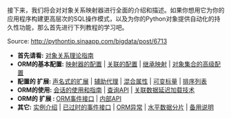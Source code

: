 <div>
    <p>接下来，我们将会对对象关系映射器进行全面的介绍和描述。如果你想用它为你的应用程序构建更高层次的SQL操作模式，以及为你的Python对象提供自动化的持久性功能，那么首先进行下列教程的学习吧。</p>
    <p>Source: <a href="http://pythontip.sinaapp.com/bigdata/post/6713">http://pythontip.sinaapp.com/bigdata/post/6713</a></p>
    <ul>
        <li>
            <strong>首先请看:</strong>
            <a href="http://docs.sqlalchemy.org/en/rel_0_9/orm/tutorial.html" rel="nofollow,noindex">对象关系理论指南</a>
        </li>
        <li>
            <strong>ORM的基本配置:</strong>
            <a href="http://docs.sqlalchemy.org/en/rel_0_9/orm/mapper_config.html" rel="nofollow,noindex">映射器的配置</a>
            |      <a href="http://docs.sqlalchemy.org/en/rel_0_9/orm/relationships.html" rel="nofollow,noindex">关联的配置</a>
            |      <a href="http://docs.sqlalchemy.org/en/rel_0_9/orm/inheritance.html" rel="nofollow,noindex">继承映射</a>
            |      <a href="http://docs.sqlalchemy.org/en/rel_0_9/orm/collections.html" rel="nofollow,noindex">对象集合的高级配置</a>
        </li>
        <li>
            <strong>
                <strong>配置的</strong>
                扩展:      </strong>
            <a href="http://docs.sqlalchemy.org/en/rel_0_9/orm/extensions/declarative.html" rel="nofollow,noindex">声名式的扩展</a>
            |      <a href="http://docs.sqlalchemy.org/en/rel_0_9/orm/extensions/associationproxy.html" rel="nofollow,noindex">辅助代理</a>
            |      <a href="http://docs.sqlalchemy.org/en/rel_0_9/orm/extensions/hybrid.html" rel="nofollow,noindex">混合属性</a>
            |      <a href="http://docs.sqlalchemy.org/en/rel_0_9/orm/extensions/mutable.html" rel="nofollow,noindex">可变标量</a>
            |      <a href="http://docs.sqlalchemy.org/en/rel_0_9/orm/extensions/orderinglist.html" rel="nofollow,noindex">排序列表</a>
        </li>
        <li>
            <strong>ORM的使用:</strong>
            <a href="http://docs.sqlalchemy.org/en/rel_0_9/orm/session.html" rel="nofollow,noindex">会话的使用和指南</a>
            |      <a href="http://docs.sqlalchemy.org/en/rel_0_9/orm/query.html" rel="nofollow,noindex">查询API</a>
            |      <a href="http://docs.sqlalchemy.org/en/rel_0_9/orm/loading.html" rel="nofollow,noindex">关联数据延迟加载技术</a>
        </li>
        <li>
            <strong>
                ORM的        <strong>扩展</strong>
                :      </strong>
            <a href="http://docs.sqlalchemy.org/en/rel_0_9/orm/events.html" rel="nofollow,noindex">ORM事件接口</a>
            |      <a href="http://docs.sqlalchemy.org/en/rel_0_9/orm/internals.html" rel="nofollow,noindex">内部API</a>
        </li>
        <li>
            <strong>其它:</strong>
            <a href="http://docs.sqlalchemy.org/en/rel_0_9/orm/examples.html" rel="nofollow,noindex">实例介绍</a>
            |      <a href="http://docs.sqlalchemy.org/en/rel_0_9/orm/deprecated.html" rel="nofollow,noindex">已过时的事件接口</a>
            |      <a href="http://docs.sqlalchemy.org/en/rel_0_9/orm/exceptions.html" rel="nofollow,noindex">ORM异常</a>
            |      <a href="http://docs.sqlalchemy.org/en/rel_0_9/orm/extensions/horizontal_shard.html" rel="nofollow,noindex">水平数据分片</a>
            |      <a href="http://docs.sqlalchemy.org/en/rel_0_9/orm/extensions/instrumentation.html" rel="nofollow,noindex">备用说明</a>
        </li>
    </ul>
</div>
